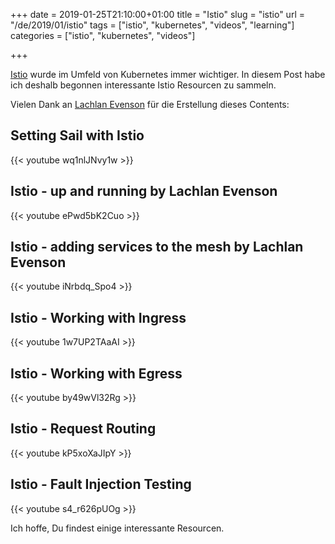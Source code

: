 +++
date = 2019-01-25T21:10:00+01:00
title = "Istio"
slug = "istio" 
url = "/de/2019/01/istio"
tags = ["istio", "kubernetes", "videos", "learning"]
categories = ["istio", "kubernetes", "videos"]

+++

[Istio](https://istio.io/) wurde im Umfeld von Kubernetes immer wichtiger. In diesem Post habe ich deshalb begonnen interessante Istio Resourcen zu sammeln.

Vielen Dank an [Lachlan Evenson](https://twitter.com/lachlanevenson) für die Erstellung dieses Contents:

## Setting Sail with Istio
{{< youtube wq1nlJNvy1w >}}

## Istio - up and running by Lachlan Evenson
{{< youtube ePwd5bK2Cuo >}}

## Istio - adding services to the mesh by Lachlan Evenson
{{< youtube iNrbdq_Spo4 >}}

## Istio - Working with Ingress
{{< youtube 1w7UP2TAaAI >}}

## Istio - Working with Egress
{{< youtube by49wVl32Rg >}}

## Istio - Request Routing
{{< youtube kP5xoXaJIpY >}}

## Istio - Fault Injection Testing
{{< youtube s4_r626pUOg >}}

Ich hoffe, Du findest einige interessante Resourcen.